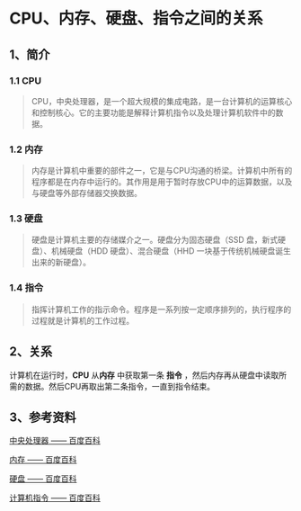 # CPU、内存、硬盘、指令之间的关系

## 1、简介

### 1.1 CPU
> CPU，中央处理器，是一个超大规模的集成电路，是一台计算机的运算核心和控制核心。它的主要功能是解释计算机指令以及处理计算机软件中的数据。

### 1.2 内存
> 内存是计算机中重要的部件之一，它是与CPU沟通的桥梁。计算机中所有的程序都是在内存中运行的。其作用是用于暂时存放CPU中的运算数据，以及与硬盘等外部存储器交换数据。

### 1.3 硬盘
> 硬盘是计算机主要的存储媒介之一。硬盘分为固态硬盘（SSD 盘，新式硬盘）、机械硬盘（HDD 硬盘）、混合硬盘（HHD 一块基于传统机械硬盘诞生出来的新硬盘）。

### 1.4 指令
> 指挥计算机工作的指示命令。程序是一系列按一定顺序排列的，执行程序的过程就是计算机的工作过程。

## 2、关系
计算机在运行时，**CPU** 从**内存** 中获取第一条 **指令** ，然后内存再从硬盘中读取所需的数据。然后CPU再取出第二条指令，一直到指令结束。

## 3、参考资料
[中央处理器 —— 百度百科](http://baike.baidu.com/item/%E4%B8%AD%E5%A4%AE%E5%A4%84%E7%90%86%E5%99%A8/284033?sefr=cr&fromtitle=CPU&fromid=120556)

[内存 —— 百度百科](http://baike.baidu.com/item/%E5%86%85%E5%AD%98?sefr=enterbtn)

[硬盘 —— 百度百科](http://baike.baidu.com/item/%E7%A1%AC%E7%9B%98?sefr=enterbtn) 

[计算机指令 —— 百度百科](http://baike.baidu.com/item/%E8%AE%A1%E7%AE%97%E6%9C%BA%E6%8C%87%E4%BB%A4)


